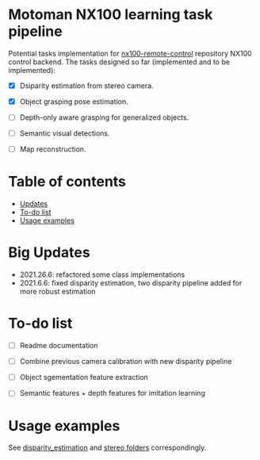 # Motoman NX100 learning task pipeline
Potential tasks implementation for [nx100-remote-control](https://github.com/norkator/nx100-remote-control) repository 
NX100 control backend. The tasks designed so far (implemented and to be implemented):
- [x] Dsiparity estimation from stereo camera.
- [x] Object grasping pose estimation.
- [ ] Depth-only aware grasping for generalized objects.
- [ ] Semantic visual detections. 
- [ ] Map reconstruction.


Table of contents
=================
* [Updates](#updates)
* [To-do list](#to-do-list)
* [Usage examples](#usage-examples)


Big Updates
============
- 2021.26.6: refactored some class implementations
- 2021.6.6: fixed disparity estimation, two disparity pipeline added for more robust estimation


To-do list
============
- [ ] Readme documentation
- [ ] Combine previous camera calibration with new disparity pipeline
- [ ] Object sgementation feature extraction
- [ ] Semantic features + depth features for imitation learning


Usage examples
============
See [disparity_estimation](./libs/disparity_estimation/README.md) and 
[stereo folders](./libs/camera_calibration/stereo_vision/stereo_calibration+undistortion+depth_pipeline.ipynb) correspondingly.
